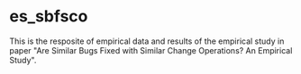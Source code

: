 # es_sbfsco
This is the resposite of empirical data and results of the empirical study in paper "Are Similar Bugs Fixed with Similar Change
Operations? An Empirical Study".
